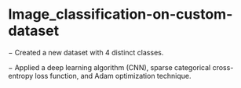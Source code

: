 # Image_classification-on-custom-dataset 
− Created a new dataset with 4 distinct classes.

− Applied a deep learning algorithm (CNN), sparse categorical cross-entropy loss function, and Adam optimization technique.


